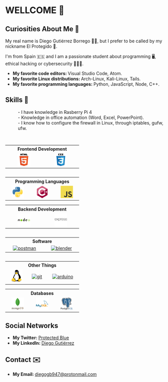 <h1>WELLCOME 👋</h1>
<h2>Curiosities About Me 💬</h2>
<p>My real name is Diego Gutiérrez Borrego 👱‍♂️, but I prefer to be called by my nickname El Protegido 🦁.</p>
<p>I'm from Spain 🇪🇸 and I am a passionate student about programming 🖥, ethical hacking or cybersecurity 👨🏽‍💻.</p>
<ul>
  <li><b>My favorite code editors: </b><a>Visual Studio Code, Atom.</a></li>
  <li><b>My favorite Linux distributions: </b><a>Arch-Linux, Kali-Linux, Tails.</a></li>
  <li><b>My favorite programming languages: </b><a>Python, JavaScript, Node, C++.</a></li>
</ul> 

<h2>Skills 💪</h2>

<dl>
  <dt></dt>
  <dd>- I have knowledge in Rasberry Pi 4</dd>
  <dd>- Knowledge in office automation (Word, Excel, PowerPoint).</dd>
  <dd>- I know how to configure the firewall in Linux, through iptables, gufw, ufw.</dd>
</dl>

<br>

<table align="left">
  <tr>
    <th align="center" width="220px" colspan="2">Frontend Development</th>
  </tr>
  <tr>
    <td align="center">
      <!-- HTML -->
      <a href="https://www.w3.org/html/" target="_blank"><img src="https://raw.githubusercontent.com/devicons/devicon/master/icons/html5/html5-original-wordmark.svg" alt="html5" width="40" height="40"/></a>
    </td>
    <td align="center">
      <!-- CSS -->
      <a href="https://www.w3schools.com/css/" target="_blank"><img src="https://raw.githubusercontent.com/devicons/devicon/master/icons/css3/css3-original-wordmark.svg" alt="css3" width="40" height="40"/></a>
    </td>
  </tr>
</table>

<table align="right">
  <tr>
    <th align="center" width="220px" colspan="3">Programming Languages</th>
  </tr>
  <tr>
    <td align="center">
      <!-- PYTHON -->
      <a href="https://www.python.org" target="_blank"><img src="https://raw.githubusercontent.com/devicons/devicon/master/icons/python/python-original.svg" alt="python" width="40" height="40"/></a>
    </td>
    <td align="center">
      <!-- C++ -->
      <a href="https://www.w3schools.com/cpp/" target="_blank"><img src="https://raw.githubusercontent.com/devicons/devicon/master/icons/cplusplus/cplusplus-original.svg" alt="cplusplus" width="40" height="40"/></a>
    </td>
     <td align="center">
      <!-- JAVASCRIPT -->
      <a href="https://developer.mozilla.org/en-US/docs/Web/JavaScript" target="_blank"><img src="https://raw.githubusercontent.com/devicons/devicon/master/icons/javascript/javascript-original.svg" alt="javascript" width="40" height="40"/></a>
    </td>
  </tr>
</table>

<table align="center">
  <tr>
    <th align="center" width="220px" colspan="2">Backend Development</th>
  </tr>
  <tr>
    <td align="center">
      <!-- NODE -->
      <a href="https://nodejs.org" target="_blank"><img src="https://raw.githubusercontent.com/devicons/devicon/master/icons/nodejs/nodejs-original-wordmark.svg" alt="nodejs" width="40" height="40"/></a>
    </td>
    <td align="center">
      <!-- EXPRESS -->
      <a href="https://expressjs.com" target="_blank"><img src="https://raw.githubusercontent.com/devicons/devicon/master/icons/express/express-original-wordmark.svg" alt="express" width="40" height="40"/></a>
    </td>
  </tr>
</table>

<table align="left">
  <tr>
    <th align="center" width="220px" colspan="2">Software</th>
  </tr>
  <tr>
    <td align="center">
      <!-- POSTMAN -->
      <a href="https://postman.com" target="_blank"><img src="https://www.vectorlogo.zone/logos/getpostman/getpostman-icon.svg" alt="postman" width="40" height="40"/></a>
    </td>
    <td align="center">
      <!-- BLENDER -->
      <a href="https://www.blender.org/" target="_blank"><img src="https://download.blender.org/branding/community/blender_community_badge_white.svg" alt="blender" width="40" height="40"/></a>
  </tr>
</table>

<table align="right">
  <tr>
    <th align="center" width="220px" colspan="3">Other Things</th>
  </tr>
  <tr>
    <td align="center">
      <!-- LINUX -->
      <a href="https://www.linux.org/" target="_blank"><img src="https://raw.githubusercontent.com/devicons/devicon/master/icons/linux/linux-original.svg" alt="linux" width="40" height="40"/></a>
    </td>
    <td align="center">
      <!-- GIT -->
      <a href="https://git-scm.com/" target="_blank"><img src="https://www.vectorlogo.zone/logos/git-scm/git-scm-icon.svg" alt="git" width="40" height="40"/></a>
    </td>
     <td align="center">
      <!-- ARDUINO -->
      <a href="https://www.arduino.cc/" target="_blank"><img src="https://cdn.worldvectorlogo.com/logos/arduino-1.svg" alt="arduino" width="40" height="40"/></a> 
    </td>
  </tr>
</table>

<table align="center">
  <tr>
    <th align="center" width="220px" colspan="3">Databases</th>
  </tr>
  <tr>
    <td align="center">
      <!-- MONGODB -->
      <a href="https://www.mongodb.com/" target="_blank"><img src="https://raw.githubusercontent.com/devicons/devicon/master/icons/mongodb/mongodb-original-wordmark.svg" alt="mongodb" width="40" height="40"/>
    </td>
    <td align="center">
      <!-- MYSQL -->
      </a> <a href="https://www.mysql.com/" target="_blank"><img src="https://raw.githubusercontent.com/devicons/devicon/master/icons/mysql/mysql-original-wordmark.svg" alt="mysql" width="40" height="40"/>
    </td>
     <td align="center">
      <!-- POSTGRESQL -->
      </a> <a href="https://www.postgresql.org" target="_blank"><img src="https://raw.githubusercontent.com/devicons/devicon/master/icons/postgresql/postgresql-original-wordmark.svg" alt="postgresql" width="40" height="40"/></a>
    </td>
  </tr>
</table>

<h2>Social Networks</h2>
<ul>
  <li><b>My Twitter: </b><a href="https://twitter.com/Protectedblue">Protected Blue</a></li>
  <li><b>My LinkedIn: </b><a href="https://linkedin.com/in/diego-gutiérrez-borrego">Diego Gutiérrez</a></li>
</ul>
<h2>Contact ✉️</h2>
<ul>
  <li><b>My Email: </b><a href="mailto:diegogb947@protonmail.com">diegogb947@protonmail.com</a></li>
  <!-- <li><b>My Page: </b><a href="https://thewhitelionxs.github.io">https://thewhitelionxs.github.io</a></li> -->
</ul>
